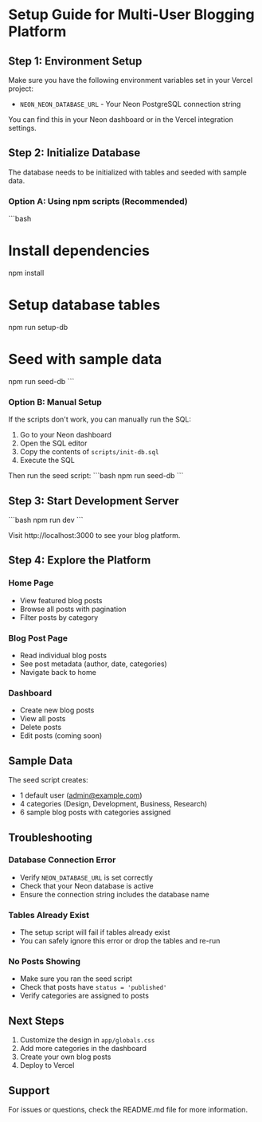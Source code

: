 # Setup Guide for Multi-User Blogging Platform

## Step 1: Environment Setup

Make sure you have the following environment variables set in your Vercel project:

- `NEON_NEON_DATABASE_URL` - Your Neon PostgreSQL connection string

You can find this in your Neon dashboard or in the Vercel integration settings.

## Step 2: Initialize Database

The database needs to be initialized with tables and seeded with sample data.

### Option A: Using npm scripts (Recommended)

\`\`\`bash
# Install dependencies
npm install

# Setup database tables
npm run setup-db

# Seed with sample data
npm run seed-db
\`\`\`

### Option B: Manual Setup

If the scripts don't work, you can manually run the SQL:

1. Go to your Neon dashboard
2. Open the SQL editor
3. Copy the contents of `scripts/init-db.sql`
4. Execute the SQL

Then run the seed script:
\`\`\`bash
npm run seed-db
\`\`\`

## Step 3: Start Development Server

\`\`\`bash
npm run dev
\`\`\`

Visit http://localhost:3000 to see your blog platform.

## Step 4: Explore the Platform

### Home Page
- View featured blog posts
- Browse all posts with pagination
- Filter posts by category

### Blog Post Page
- Read individual blog posts
- See post metadata (author, date, categories)
- Navigate back to home

### Dashboard
- Create new blog posts
- View all posts
- Delete posts
- Edit posts (coming soon)

## Sample Data

The seed script creates:
- 1 default user (admin@example.com)
- 4 categories (Design, Development, Business, Research)
- 6 sample blog posts with categories assigned

## Troubleshooting

### Database Connection Error
- Verify `NEON_DATABASE_URL` is set correctly
- Check that your Neon database is active
- Ensure the connection string includes the database name

### Tables Already Exist
- The setup script will fail if tables already exist
- You can safely ignore this error or drop the tables and re-run

### No Posts Showing
- Make sure you ran the seed script
- Check that posts have `status = 'published'`
- Verify categories are assigned to posts

## Next Steps

1. Customize the design in `app/globals.css`
2. Add more categories in the dashboard
3. Create your own blog posts
4. Deploy to Vercel

## Support

For issues or questions, check the README.md file for more information.
